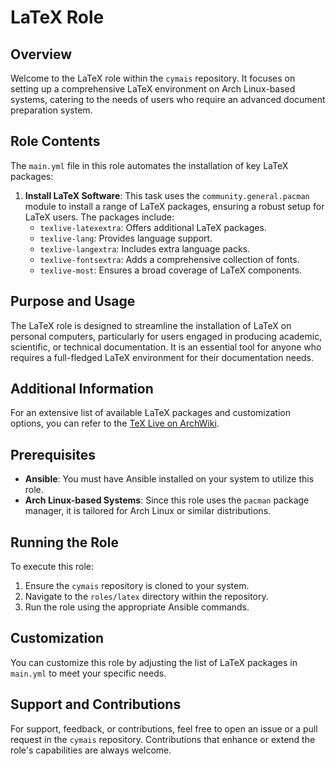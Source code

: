 # LaTeX Role

## Overview
Welcome to the LaTeX role within the `cymais` repository. It focuses on setting up a comprehensive LaTeX environment on Arch Linux-based systems, catering to the needs of users who require an advanced document preparation system.

## Role Contents
The `main.yml` file in this role automates the installation of key LaTeX packages:

1. **Install LaTeX Software**: This task uses the `community.general.pacman` module to install a range of LaTeX packages, ensuring a robust setup for LaTeX users. The packages include:
   - `texlive-latexextra`: Offers additional LaTeX packages.
   - `texlive-lang`: Provides language support.
   - `texlive-langextra`: Includes extra language packs.
   - `texlive-fontsextra`: Adds a comprehensive collection of fonts.
   - `texlive-most`: Ensures a broad coverage of LaTeX components.

## Purpose and Usage
The LaTeX role is designed to streamline the installation of LaTeX on personal computers, particularly for users engaged in producing academic, scientific, or technical documentation. It is an essential tool for anyone who requires a full-fledged LaTeX environment for their documentation needs.

## Additional Information
For an extensive list of available LaTeX packages and customization options, you can refer to the [TeX Live on ArchWiki](https://wiki.archlinux.org/title/TeX_Live).

## Prerequisites
- **Ansible**: You must have Ansible installed on your system to utilize this role.
- **Arch Linux-based Systems**: Since this role uses the `pacman` package manager, it is tailored for Arch Linux or similar distributions.

## Running the Role
To execute this role:
1. Ensure the `cymais` repository is cloned to your system.
2. Navigate to the `roles/latex` directory within the repository.
3. Run the role using the appropriate Ansible commands.

## Customization
You can customize this role by adjusting the list of LaTeX packages in `main.yml` to meet your specific needs.

## Support and Contributions
For support, feedback, or contributions, feel free to open an issue or a pull request in the `cymais` repository. Contributions that enhance or extend the role's capabilities are always welcome.